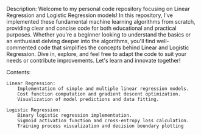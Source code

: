Description:
Welcome to my personal code repository focusing on Linear Regression and Logistic Regression models! In this repository, I've implemented these fundamental machine learning algorithms from scratch, providing clear and concise code for both educational and practical purposes. Whether you're a beginner looking to understand the basics or an enthusiast delving deeper into the algorithms, you'll find well-commented code that simplifies the concepts behind Linear and Logistic Regression. Dive in, explore, and feel free to adapt the code to suit your needs or contribute improvements. Let's learn and innovate together!

Contents:

    Linear Regression:
        Implementation of simple and multiple linear regression models.
        Cost function computation and gradient descent optimization.
        Visualization of model predictions and data fitting.

    Logistic Regression:
        Binary logistic regression implementation.
        Sigmoid activation function and cross-entropy loss calculation.
        Training process visualization and decision boundary plotting

